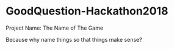 # GoodQuestion-Hackathon2018

Project Name: The Name of The Game

Because why name things so that things make sense?

